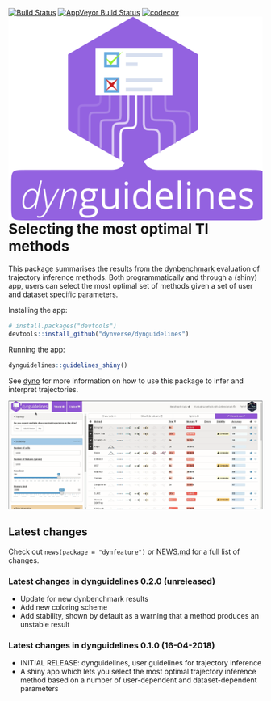 
<!-- README.md is generated from README.Rmd. Please edit that file -->

[![Build
Status](https://img.shields.io/travis/dynverse/dynguidelines.svg?logo=travis)](https://travis-ci.org/dynverse/dynguidelines)
[![AppVeyor Build
Status](https://ci.appveyor.com/api/projects/status/github/dynverse/dynguidelines?branch=master&svg=true)](https://ci.appveyor.com/project/dynverse/dynguidelines)
[![codecov](https://codecov.io/gh/dynverse/dynguidelines/branch/master/graph/badge.svg)](https://codecov.io/gh/dynverse/dynguidelines)
<img src="man/figures/logo.png" align="right" />

# Selecting the most optimal TI methods

This package summarises the results from the
[dynbenchmark](https://www.github.com/dynverse/dynbenchmark) evaluation
of trajectory inference methods. Both programmatically and through a
(shiny) app, users can select the most optimal set of methods given a
set of user and dataset specific parameters.

Installing the app:

``` r
# install.packages("devtools")
devtools::install_github("dynverse/dynguidelines")
```

Running the app:

``` r
dynguidelines::guidelines_shiny()
```

See [dyno](https://www.github.com/dynverse/dyno) for more information on
how to use this package to infer and interpret trajectories.

![demo](man/figures/demo.gif)

## Latest changes

Check out `news(package = "dynfeature")` or [NEWS.md](inst/NEWS.md) for
a full list of
changes.

<!-- This section gets automatically generated from inst/NEWS.md, and also generates inst/NEWS -->

### Latest changes in dynguidelines 0.2.0 (unreleased)

  - Update for new dynbenchmark results
  - Add new coloring scheme
  - Add stability, shown by default as a warning that a method produces
    an unstable result

### Latest changes in dynguidelines 0.1.0 (16-04-2018)

  - INITIAL RELEASE: dynguidelines, user guidelines for trajectory
    inference
  - A shiny app which lets you select the most optimal trajectory
    inference method based on a number of user-dependent and
    dataset-dependent parameters
